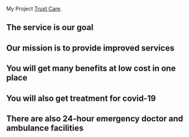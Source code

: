 

My Project [Trust Care](https://heuristic-mayer-d2cb7c.netlify.app/).
## The service is our goal
## Our mission is to provide improved services
## You will get many benefits at low cost in one place
## You will also get treatment for covid-19
## There are also 24-hour emergency doctor and ambulance facilities

